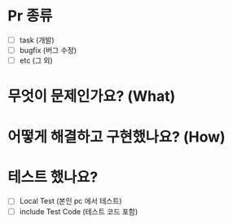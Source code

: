 # Pr 종류
- [ ] task (개발)
- [ ] bugfix (버그 수정)
- [ ] etc (그 외)

# 무엇이 문제인가요? (What)

# 어떻게 해결하고 구현했나요? (How)

# 테스트 했나요?
- [ ] Local Test (본인 pc 에서 테스트)
- [ ] include Test Code (테스트 코드 포함)
